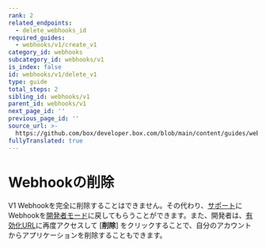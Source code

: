 ```yaml
---
rank: 2
related_endpoints:
  - delete_webhooks_id
required_guides:
  - webhooks/v1/create_v1
category_id: webhooks
subcategory_id: webhooks/v1
is_index: false
id: webhooks/v1/delete_v1
type: guide
total_steps: 2
sibling_id: webhooks/v1
parent_id: webhooks/v1
next_page_id: ''
previous_page_id: ''
source_url: >-
  https://github.com/box/developer.box.com/blob/main/content/guides/webhooks/v1/delete_v1.md
fullyTranslated: true
---
```

# Webhookの削除

V1 Webhookを完全に削除することはできません。その代わり、[サポート][support]にWebhookを[開発者モード][dm]に戻してもらうことができます。また、開発者は、[有効化URL][eurl]に再度アクセスして \[**削除**] をクリックすることで、自分のアカウントからアプリケーションを削除することもできます。

[dm]: g://webhooks/v1/create_v1/#developer-mode

<!-- i18n-enable localize-links -->

[support]: https://support.box.com/hc/requests/new

<!-- i18n-disable localize-links -->

[eurl]: g://webhooks/v1/create_v1/#enabling-a-webhook
